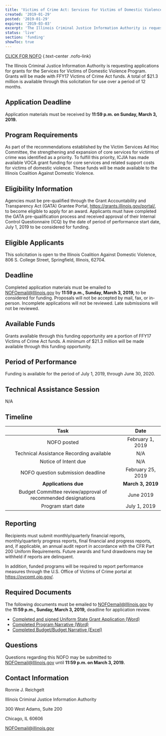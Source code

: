 ```yaml
---
title: 'Victims of Crime Act: Services for Victims of Domestic Violence Program'
created: '2019-01-29'
posted: '2019-01-29'
expires: '2019-03-03'
excerpt: 'The Illinois Criminal Justice Information Authority is requesting applications for grants for the Services for Victims of Domestic Violence Program. Grants will be made with FFY17 Victims of Crime Act funds. A total of $21.3 million is available through this solicitation for use over a period of 12 months. '
status: 'live'
section: 'funding'
showToc: true
---
```


[CLICK FOR NOFO](ICADVLeadEntityNOFO.docx) {.text-center .nofo-link}

The Illinois Criminal Justice Information Authority is requesting applications for grants for the Services for Victims of Domestic Violence Program. Grants will be made with FFY17 Victims of Crime Act funds. A total of $21.3 million is available through this solicitation for use over a period of 12 months.

## Application Deadline

Application materials must be received by **11:59 p.m. on Sunday, March 3, 2019.**

## Program Requirements

As part of the recommendations established by the Victim Services Ad Hoc Committee, the strengthening and expansion of core services for victims of crime was identified as a priority. To fulfill this priority, ICJIA has made available VOCA grant funding for core services and related support costs for victims of domestic violence. These funds will be made available to the Illinois Coalition Against Domestic Violence.

## Eligibility Information

Agencies must be pre-qualified through the Grant Accountability and Transparency Act (GATA) Grantee Portal, https://grants.illinois.gov/portal/, to become eligible to apply for an award. Applicants must have completed the GATA pre-qualification process and received approval of their Internal Control Questionnaire (ICQ) by the date of period of performance start date, July 1, 2019 to be considered for funding.

## Eligible Applicants

This solicitation is open to the Illinois Coalition Against Domestic Violence, 806 S. College Street, Springfield, Illinois, 62704.

## Deadline

Completed application materials must be emailed to NOFOemail@Illinois.gov by **11:59 p.m., Sunday, March 3, 2019,** to be considered for funding. Proposals will not be accepted by mail, fax, or in-person. Incomplete applications will not be reviewed. Late submissions will not be reviewed.

## Available Funds

Grants available through this funding opportunity are a portion of FFY17 Victims of Crime Act funds. A minimum of $21.3 million will be made available through this funding opportunity.

## Period of Performance

Funding is available for the period of July 1, 2019, through June 30, 2020.

## Technical Assistance Session

N/A

## Timeline

|                             Task                             |       Date        |
| :----------------------------------------------------------: | :---------------: |
|                         NOFO posted                          | February 1, 2019  |
|           Technical Assistance Recording available           |        N/A        |
|                     Notice of Intent due                     |        N/A        |
|              NOFO question submission deadline               | February 25, 2019 |
|                     **Applications due**                     | **March 3, 2019** |
| Budget Committee review/approval of recommended designations |     June 2019     |
|                      Program start date                      |   July 1, 2019    |

## Reporting

Recipients must submit monthly/quarterly financial reports, monthly/quarterly progress reports, final financial and progress reports, and, if applicable, an annual audit report in accordance with the CFR Part 200 Uniform Requirements. Future awards and fund drawdowns may be withheld if reports are delinquent.

In addition, funded programs will be required to report performance measures through the U.S. Office of Victims of Crime portal at https://ovcpmt.ojp.gov/.

## Required Documents

The following documents must be emailed to NOFOemail@Illinois.gov by the **11:59 p.m., Sunday, March 3, 2019,** deadline for application review.

- [Completed and signed Uniform State Grant Application (Word)](ICADVapplication.pdf)
- [Completed Program Narrative (Word)](ICADVprogramnarrative.docx)
- [Completed Budget/Budget Narrative (Excel)](ICADVbudget.xls.xlsx)

## Questions

Questions regarding this NOFO may be submitted to NOFOemail@Illinois.gov until **11:59 p.m. on March 3, 2019.**

## Contact Information

Ronnie J. Reichgelt

Illinois Criminal Justice Information Authority

300 West Adams, Suite 200

Chicago, IL 60606

NOFOemail@illinois.gov
